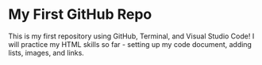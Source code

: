 # My First GitHub Repo

This is my first repository using GitHub, Terminal, and Visual Studio Code!
I will practice my HTML skills so far - setting up my code document, adding lists, images, and links. 
